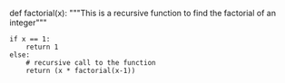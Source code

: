def factorial(x):
    """This is a recursive function
    to find the factorial of an integer"""

    if x == 1:
        return 1
    else:
        # recursive call to the function
        return (x * factorial(x-1))
